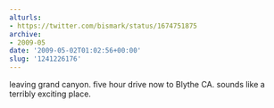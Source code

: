 ```yaml
---
alturls:
- https://twitter.com/bismark/status/1674751875
archive:
- 2009-05
date: '2009-05-02T01:02:56+00:00'
slug: '1241226176'
---
```


leaving grand canyon. five hour drive now to Blythe CA. sounds like
a terribly exciting place.

